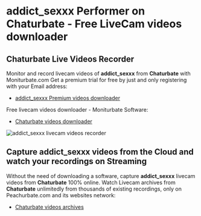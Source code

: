 # addict_sexxx Performer on Chaturbate - Free LiveCam videos downloader

## Chaturbate Live Videos Recorder

Monitor and record livecam videos of **addict_sexxx** from **Chaturbate** with Moniturbate.com
Get a premium trial for free by just and only registering with your Email address:
* [addict_sexxx Premium videos downloader](https://moniturbate.com/request-demo-licence-key.html)

Free livecam videos downloader - Moniturbate Software:
* [Chaturbate videos downloader](https://moniturbate.com/moniturbate-download-software.html)

![addict_sexxx livecam videos recorder](https://peachurnet.com/templates/moniturbate-software.png)


## Capture addict_sexxx videos from the Cloud and watch your recordings on Streaming

Without the need of downloading a software, capture **addict_sexxx** livecam videos from **Chaturbate** 100% online.
Watch Livecam archives from **Chaturbate** unlimitedly from thousands of existing recordings, only on Peachurbate.com and its websites network:
* [Chaturbate videos archives](https://peachurnet.com/)